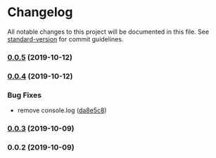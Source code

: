 # Changelog

All notable changes to this project will be documented in this file. See [standard-version](https://github.com/conventional-changelog/standard-version) for commit guidelines.

### [0.0.5](https://github.com/sanscheese/gridsome-source-trello/compare/v0.0.4...v0.0.5) (2019-10-12)

### [0.0.4](https://github.com/sanscheese/gridsome-source-trello/compare/v0.0.3...v0.0.4) (2019-10-12)


### Bug Fixes

* remove console.log ([da8e5c8](https://github.com/sanscheese/gridsome-source-trello/commit/da8e5c80a0fabcf8be7794fe35bf628a4941ab6a))

### [0.0.3](https://github.com/sanscheese/gridsome-source-trello/compare/v0.0.2...v0.0.3) (2019-10-09)

### 0.0.2 (2019-10-09)
